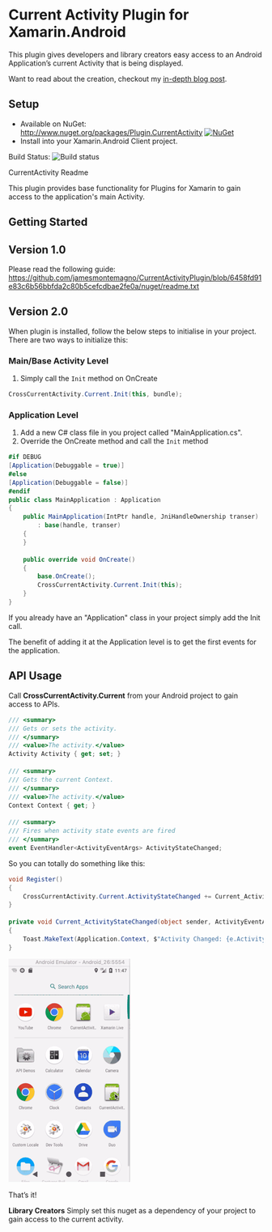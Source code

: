 # Current Activity Plugin for Xamarin.Android

This plugin gives developers and library creators easy access to an Android Application’s current Activity that is being displayed.

Want to read about the creation, checkout my [in-depth blog post](http://motzcod.es/post/133609925342/access-the-current-android-activity-from-anywhere).

## Setup

* Available on NuGet: http://www.nuget.org/packages/Plugin.CurrentActivity [![NuGet](https://img.shields.io/nuget/v/Plugin.CurrentActivity.svg?label=NuGet)](https://www.nuget.org/packages/Plugin.CurrentActivity/)
* Install into your Xamarin.Android Client project.

Build Status: ![Build status](https://jamesmontemagno.visualstudio.com/_apis/public/build/definitions/6b79a378-ddd6-4e31-98ac-a12fcd68644c/18/badge)

CurrentActivity Readme

This plugin provides base functionality for Plugins for Xamarin to gain access to the application's main Activity.

## Getting Started

## Version 1.0

Please read the following guide: https://github.com/jamesmontemagno/CurrentActivityPlugin/blob/6458fd91e83c6b56bbfda2c80b5cefcdbae2fe0a/nuget/readme.txt

## Version 2.0 

When plugin is installed, follow the below steps to initialise in your project. There are two ways to initialize this:

### Main/Base Activity Level

1. Simply call the `Init` method on OnCreate

```csharp
CrossCurrentActivity.Current.Init(this, bundle);
```

### Application Level

1. Add a new C# class file in you project called "MainApplication.cs".
2. Override the OnCreate method and call the `Init` method

```csharp
#if DEBUG
[Application(Debuggable = true)]
#else
[Application(Debuggable = false)]
#endif
public class MainApplication : Application
{
	public MainApplication(IntPtr handle, JniHandleOwnership transer)
		: base(handle, transer)
	{
	}

	public override void OnCreate()
	{
		base.OnCreate();
		CrossCurrentActivity.Current.Init(this);
	}
}
```
If you already have an "Application" class in your project simply add the Init call. 

The benefit of adding it at the Application level is to get the first events for the application.

## API Usage

Call **CrossCurrentActivity.Current** from your Android project to gain access to APIs.

```csharp
/// <summary>
/// Gets or sets the activity.
/// </summary>
/// <value>The activity.</value>
Activity Activity { get; set; }

/// <summary>
/// Gets the current Context.
/// </summary>
/// <value>The activity.</value>
Context Context { get; }

/// <summary>
/// Fires when activity state events are fired
/// </summary>
event EventHandler<ActivityEventArgs> ActivityStateChanged;
```

So you can totally do something like this:

```csharp
void Register()
{
    CrossCurrentActivity.Current.ActivityStateChanged += Current_ActivityStateChanged;
}

private void Current_ActivityStateChanged(object sender, ActivityEventArgs e)
{
    Toast.MakeText(Application.Context, $"Activity Changed: {e.Activity.LocalClassName} -  {e.Event}", ToastLength.Short).Show();
}
```

![](art/ActivityPlugin.gif)

That’s it!

**Library Creators**
Simply set this nuget as a dependency of your project to gain access to the current activity.
